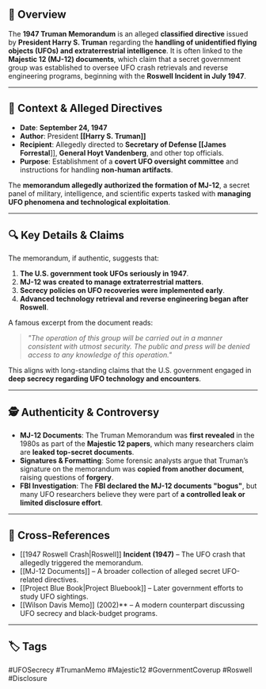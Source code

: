 ## **📌 Overview**

The **1947 Truman Memorandum** is an alleged **classified directive** issued by **President Harry S. Truman** regarding the **handling of unidentified flying objects (UFOs) and extraterrestrial intelligence**. It is often linked to the **Majestic 12 (MJ-12) documents**, which claim that a secret government group was established to oversee UFO crash retrievals and reverse engineering programs, beginning with the **Roswell Incident in July 1947**.

---

## **📜 Context & Alleged Directives**

- **Date**: **September 24, 1947**
- **Author**: President **[[Harry S. Truman]]**
- **Recipient**: Allegedly directed to **Secretary of Defense [[James Forrestal**]], **General Hoyt Vandenberg**, and other top officials.
- **Purpose**: Establishment of a **covert UFO oversight committee** and instructions for handling **non-human artifacts**.

The **memorandum allegedly authorized the formation of MJ-12**, a secret panel of military, intelligence, and scientific experts tasked with **managing UFO phenomena and technological exploitation**.

---

## **🔍 Key Details & Claims**

The memorandum, if authentic, suggests that:

1. **The U.S. government took UFOs seriously in 1947**.
2. **MJ-12 was created to manage extraterrestrial matters**.
3. **Secrecy policies on UFO recoveries were implemented early**.
4. **Advanced technology retrieval and reverse engineering began after Roswell**.

A famous excerpt from the document reads:

> _"The operation of this group will be carried out in a manner consistent with utmost security. The public and press will be denied access to any knowledge of this operation."_

This aligns with long-standing claims that the U.S. government engaged in **deep secrecy regarding UFO technology and encounters**.

---

## **🕵️ Authenticity & Controversy**

- **MJ-12 Documents**: The Truman Memorandum was **first revealed** in the 1980s as part of the **Majestic 12 papers**, which many researchers claim are **leaked top-secret documents**.
- **Signatures & Formatting**: Some forensic analysts argue that Truman’s signature on the memorandum was **copied from another document**, raising questions of **forgery**.
- **FBI Investigation**: The **FBI declared the MJ-12 documents "bogus"**, but many UFO researchers believe they were part of **a controlled leak or limited disclosure effort**.

---

## **🔗 Cross-References**

- [[1947 Roswell Crash|Roswell]] **Incident (1947)** – The UFO crash that allegedly triggered the memorandum.
- [[MJ-12 Documents]] – A broader collection of alleged secret UFO-related directives.
- [[Project Blue Book|Project Bluebook]] – Later government efforts to study UFO sightings.
- [[Wilson Davis Memo]] (2002)** – A modern counterpart discussing UFO secrecy and black-budget programs.

---

## **🏷 Tags**

#UFOSecrecy #TrumanMemo #Majestic12 #GovernmentCoverup #Roswell #Disclosure
